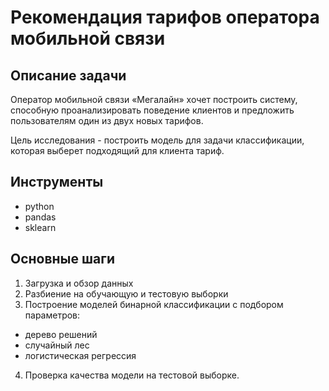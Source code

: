 # Рекомендация тарифов оператора мобильной связи
## Описание задачи
Оператор мобильной связи «Мегалайн» хочет построить систему, способную проанализировать поведение клиентов и предложить пользователям один из двух новых тарифов.

Цель исследования - построить модель для задачи классификации, которая выберет подходящий для клиента тариф.

## Инструменты
* python
* pandas
* sklearn

## Основные шаги
1. Загрузка и обзор данных
2. Разбиение на обучающую и тестовую выборки
3. Построение моделей бинарной классификации с подбором параметров:
- дерево решений
- случайный лес
- логистическая регрессия
4. Проверка качества модели на тестовой выборке.